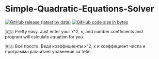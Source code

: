 # Simple-Quadratic-Equations-Solver

[![GitHub release (latest by date)](https://img.shields.io/github/v/release/blazedzn/Simple-Quadratic-Equations-Solver?style=for-the-badge)](https://github.com/blazedzn/Simple-Quadratic-Equations-Solver/releases/tag/1.0)
[![GitHub code size in bytes](https://img.shields.io/github/languages/code-size/blazedzn/Simple-Quadratic-Equations-Solver?color=greend&style=for-the-badge)](https://github.com/blazedzn/Simple-Quadratic-Equations-Solver/archive/1.0.zip)

🇺🇸: Pretty easy. Just enter your x^2, x, and number coefficients and program will calculate equation for you.

🇷🇺: Всё просто. Веди коэффициенты x^2, x и коэффициент числа и программа расчитает уравнение за тебя.
